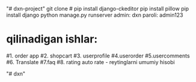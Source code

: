 "# dxn-project" 
git clone #
pip install django-ckeditor
pip install pillow
pip install django
python manage.py runserver
admin: dxn
paroli: admin123
# qilinadigan ishlar:
#1. order app
#2. shopcart
#3. userprofile
#4.userorder
#5.usercomments
#6. Translate
#7.faq
#8. rating auto rate - reytinglarni umumiy hisobi


"# dxn" 
